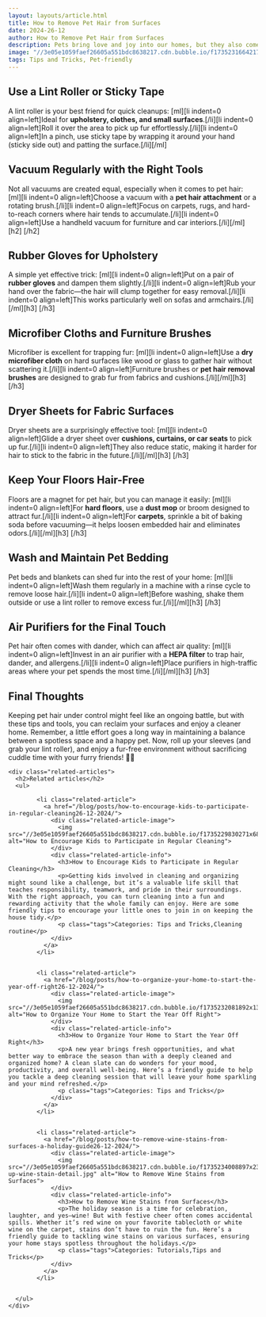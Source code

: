 ```yaml
---
layout: layouts/article.html
title: How to Remove Pet Hair from Surfaces
date: 2024-26-12
author: How to Remove Pet Hair from Surfaces
description: Pets bring love and joy into our homes, but they also come with a less charming side effect - fur everywhere! From couches to carpets, pet hair can be stubborn and challenging to clean. But with the right strategies and tools, you can keep your home looking spotless without compromising on your furry friend’s freedom. Here’s how to effectively remove pet hair from all kinds of surfaces.
image: "//3e05e1059faef26605a551bdc8638217.cdn.bubble.io/f1735231664217x691536964464594800/pets-2.jpg"
tags: Tips and Tricks, Pet-friendly
---
```


## Use a Lint Roller or Sticky Tape
A lint roller is your best friend for quick cleanups:
[ml][li indent=0 align=left]Ideal for **upholstery, clothes, and small surfaces**.[/li][li indent=0 align=left]Roll it over the area to pick up fur effortlessly.[/li][li indent=0 align=left]In a pinch, use sticky tape by wrapping it around your hand (sticky side out) and patting the surface.[/li][/ml]
## Vacuum Regularly with the Right Tools
Not all vacuums are created equal, especially when it comes to pet hair:
[ml][li indent=0 align=left]Choose a vacuum with a **pet hair attachment** or a rotating brush.[/li][li indent=0 align=left]Focus on carpets, rugs, and hard-to-reach corners where hair tends to accumulate.[/li][li indent=0 align=left]Use a handheld vacuum for furniture and car interiors.[/li][/ml][h2]
[/h2]
## Rubber Gloves for Upholstery
A simple yet effective trick:
[ml][li indent=0 align=left]Put on a pair of **rubber gloves** and dampen them slightly.[/li][li indent=0 align=left]Rub your hand over the fabric—the hair will clump together for easy removal.[/li][li indent=0 align=left]This works particularly well on sofas and armchairs.[/li][/ml][h3]
[/h3]
## Microfiber Cloths and Furniture Brushes
Microfiber is excellent for trapping fur:
[ml][li indent=0 align=left]Use a **dry microfiber cloth** on hard surfaces like wood or glass to gather hair without scattering it.[/li][li indent=0 align=left]Furniture brushes or **pet hair removal brushes** are designed to grab fur from fabrics and cushions.[/li][/ml][h3]
[/h3]
## Dryer Sheets for Fabric Surfaces
Dryer sheets are a surprisingly effective tool:
[ml][li indent=0 align=left]Glide a dryer sheet over **cushions, curtains, or car seats** to pick up fur.[/li][li indent=0 align=left]They also reduce static, making it harder for hair to stick to the fabric in the future.[/li][/ml][h3]
[/h3]
## Keep Your Floors Hair-Free
Floors are a magnet for pet hair, but you can manage it easily:
[ml][li indent=0 align=left]For **hard floors**, use a **dust mop** or broom designed to attract fur.[/li][li indent=0 align=left]For **carpets**, sprinkle a bit of baking soda before vacuuming—it helps loosen embedded hair and eliminates odors.[/li][/ml][h3]
[/h3]
## Wash and Maintain Pet Bedding
Pet beds and blankets can shed fur into the rest of your home:
[ml][li indent=0 align=left]Wash them regularly in a machine with a rinse cycle to remove loose hair.[/li][li indent=0 align=left]Before washing, shake them outside or use a lint roller to remove excess fur.[/li][/ml][h3]
[/h3]
## Air Purifiers for the Final Touch
Pet hair often comes with dander, which can affect air quality:
[ml][li indent=0 align=left]Invest in an air purifier with a **HEPA filter** to trap hair, dander, and allergens.[/li][li indent=0 align=left]Place purifiers in high-traffic areas where your pet spends the most time.[/li][/ml][h3]
[/h3]
## Final Thoughts
Keeping pet hair under control might feel like an ongoing battle, but with these tips and tools, you can reclaim your surfaces and enjoy a cleaner home. Remember, a little effort goes a long way in maintaining a balance between a spotless space and a happy pet.
Now, roll up your sleeves (and grab your lint roller), and enjoy a fur-free environment without sacrificing cuddle time with your furry friends! 🐾✨


    <div class="related-articles">
      <h2>Related articles</h2>
      <ul>
        
            <li class="related-article">
              <a href="/blog/posts/how-to-encourage-kids-to-participate-in-regular-cleaning26-12-2024/">
                <div class="related-article-image">
                  <img src="//3e05e1059faef26605a551bdc8638217.cdn.bubble.io/f1735229830271x681591647694456000/d7a35a818adf866417a59dd8009d8e86.png" alt="How to Encourage Kids to Participate in Regular Cleaning">
                </div>
                <div class="related-article-info">
                  <h3>How to Encourage Kids to Participate in Regular Cleaning</h3>
                  <p>Getting kids involved in cleaning and organizing might sound like a challenge, but it’s a valuable life skill that teaches responsibility, teamwork, and pride in their surroundings. With the right approach, you can turn cleaning into a fun and rewarding activity that the whole family can enjoy. Here are some friendly tips to encourage your little ones to join in on keeping the house tidy.</p>
                  <p class="tags">Categories: Tips and Tricks,Cleaning routine</p>
                </div>
              </a>
            </li>

          
            <li class="related-article">
              <a href="/blog/posts/how-to-organize-your-home-to-start-the-year-off-right26-12-2024/">
                <div class="related-article-image">
                  <img src="//3e05e1059faef26605a551bdc8638217.cdn.bubble.io/f1735232081892x130695813371761500/part.jpg" alt="How to Organize Your Home to Start the Year Off Right">
                </div>
                <div class="related-article-info">
                  <h3>How to Organize Your Home to Start the Year Off Right</h3>
                  <p>A new year brings fresh opportunities, and what better way to embrace the season than with a deeply cleaned and organized home? A clean slate can do wonders for your mood, productivity, and overall well-being. Here’s a friendly guide to help you tackle a deep cleaning session that will leave your home sparkling and your mind refreshed.</p>
                  <p class="tags">Categories: Tips and Tricks</p>
                </div>
              </a>
            </li>

          
            <li class="related-article">
              <a href="/blog/posts/how-to-remove-wine-stains-from-surfaces-a-holiday-guide26-12-2024/">
                <div class="related-article-image">
                  <img src="//3e05e1059faef26605a551bdc8638217.cdn.bubble.io/f1735234008897x233981587408311780/close-up-wine-stain-detail.jpg" alt="How to Remove Wine Stains from Surfaces">
                </div>
                <div class="related-article-info">
                  <h3>How to Remove Wine Stains from Surfaces</h3>
                  <p>The holiday season is a time for celebration, laughter, and yes—wine! But with festive cheer often comes accidental spills. Whether it’s red wine on your favorite tablecloth or white wine on the carpet, stains don’t have to ruin the fun. Here’s a friendly guide to tackling wine stains on various surfaces, ensuring your home stays spotless throughout the holidays.</p>
                  <p class="tags">Categories: Tutorials,Tips and Tricks</p>
                </div>
              </a>
            </li>

          
      </ul>
    </div>
    